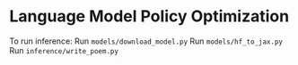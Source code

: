 # Language Model Policy Optimization

To run inference:
Run `models/download_model.py`
Run `models/hf_to_jax.py`
Run `inference/write_poem.py`

